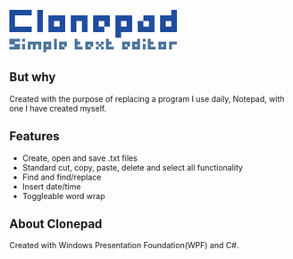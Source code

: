![alt text](https://github.com/RasmusAgergaard/Clonepad/blob/master/Images/clonepad_logo.png?raw=true "Logo")

## But why
Created with the purpose of replacing a program I use daily, Notepad, with one I have created myself.

## Features
- Create, open and save .txt files
- Standard cut, copy, paste, delete and select all functionality
- Find and find/replace
- Insert date/time
- Toggleable word wrap

## About Clonepad
Created with Windows Presentation Foundation(WPF) and C#.
